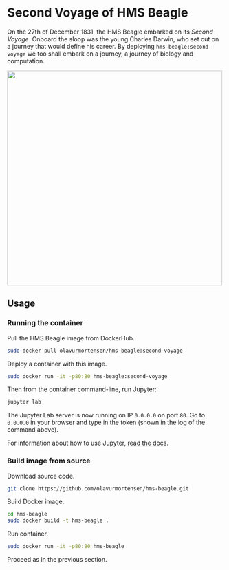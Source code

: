 # Second Voyage of HMS Beagle

On the 27th of December 1831, the HMS Beagle embarked on its _Second Voyage_. Onboard the sloop was the young Charles Darwin, who set out on a journey that would define his career. By deploying `hms-beagle:second-voyage` we too shall embark on a journey, a journey of biology and computation.

<img src="https://raw.githubusercontent.com/olavurmortensen/hms-beagle/master/images/PSM_V57_D097_Hms_beagle_in_the_straits_of_magellan.png" width=500>

## Usage

### Running the container

Pull the HMS Beagle image from DockerHub.

```bash
sudo docker pull olavurmortensen/hms-beagle:second-voyage
```

Deploy a container with this image.

```bash
sudo docker run -it -p80:80 hms-beagle:second-voyage
```

Then from the container command-line, run Jupyter:
```bash
jupyter lab
```

The Jupyter Lab server is now running on IP `0.0.0.0` on port `80`. Go to `0.0.0.0` in your browser and type in the token (shown in the log of the command above).

For information about how to use Jupyter, [read the docs](https://jupyterlab.readthedocs.io/en/stable/index.html).

### Build image from source

Download source code.

```bash
git clone https://github.com/olavurmortensen/hms-beagle.git
```

Build Docker image.

```bash
cd hms-beagle
sudo docker build -t hms-beagle .
```

Run container.

```bash
sudo docker run -it -p80:80 hms-beagle
```

Proceed as in the previous section.

